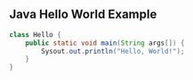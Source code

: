 ## Java Hello World Example
```java
class Hello {
    public static void main(String args[]) {
        Sysout.out.println("Hello, World!");
    }
}
```
